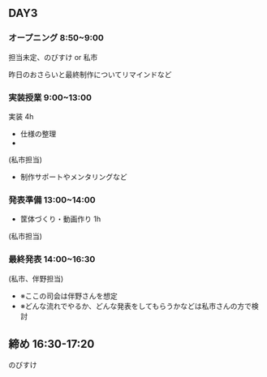## DAY3

### オープニング 8:50~9:00

担当未定、のびすけ or 私市

昨日のおさらいと最終制作についてリマインドなど

### 実装授業 9:00~13:00
実装 4h
- 仕様の整理
- 

(私市担当)

- 制作サポートやメンタリングなど

### 発表準備 13:00~14:00
- 筐体づくり・動画作り 1h

(私市担当)

### 最終発表 14:00~16:30

(私市、伴野担当)

- ※ここの司会は伴野さんを想定
- ※どんな流れでやるか、どんな発表をしてもらうかなどは私市さんの方で検討

## 締め 16:30-17:20

のびすけ

